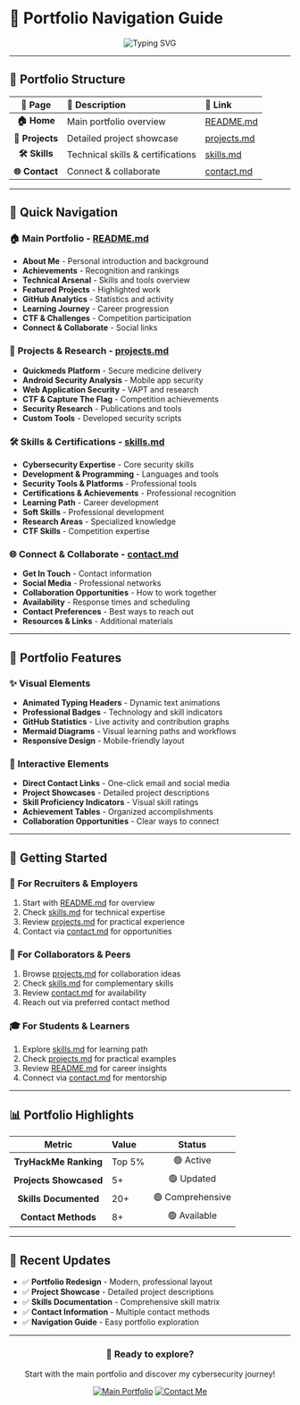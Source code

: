 # 🧭 Portfolio Navigation Guide

<div align="center">
  <img src="https://readme-typing-svg.herokuapp.com?font=Fira+Code&weight=500&size=24&pause=1000&color=00FF41&center=true&vCenter=true&width=500&height=50&lines=Welcome+to+My+Portfolio;Explore+My+Work;Discover+My+Skills" alt="Typing SVG" />
</div>

---

## 📁 Portfolio Structure

<div align="center">

| 📄 Page | 📝 Description | 🔗 Link |
|:---:|:---|:---|
| **🏠 Home** | Main portfolio overview | [README.md](README.md) |
| **🚀 Projects** | Detailed project showcase | [projects.md](projects.md) |
| **🛠️ Skills** | Technical skills & certifications | [skills.md](skills.md) |
| **🌐 Contact** | Connect & collaborate | [contact.md](contact.md) |

</div>

---

## 🎯 Quick Navigation

### 🏠 **Main Portfolio** - [README.md](README.md)
- **About Me** - Personal introduction and background
- **Achievements** - Recognition and rankings
- **Technical Arsenal** - Skills and tools overview
- **Featured Projects** - Highlighted work
- **GitHub Analytics** - Statistics and activity
- **Learning Journey** - Career progression
- **CTF & Challenges** - Competition participation
- **Connect & Collaborate** - Social links

### 🚀 **Projects & Research** - [projects.md](projects.md)
- **Quickmeds Platform** - Secure medicine delivery
- **Android Security Analysis** - Mobile app security
- **Web Application Security** - VAPT and research
- **CTF & Capture The Flag** - Competition achievements
- **Security Research** - Publications and tools
- **Custom Tools** - Developed security scripts

### 🛠️ **Skills & Certifications** - [skills.md](skills.md)
- **Cybersecurity Expertise** - Core security skills
- **Development & Programming** - Languages and tools
- **Security Tools & Platforms** - Professional tools
- **Certifications & Achievements** - Professional recognition
- **Learning Path** - Career development
- **Soft Skills** - Professional development
- **Research Areas** - Specialized knowledge
- **CTF Skills** - Competition expertise

### 🌐 **Connect & Collaborate** - [contact.md](contact.md)
- **Get In Touch** - Contact information
- **Social Media** - Professional networks
- **Collaboration Opportunities** - How to work together
- **Availability** - Response times and scheduling
- **Contact Preferences** - Best ways to reach out
- **Resources & Links** - Additional materials

---

## 🎨 Portfolio Features

### ✨ **Visual Elements**
- **Animated Typing Headers** - Dynamic text animations
- **Professional Badges** - Technology and skill indicators
- **GitHub Statistics** - Live activity and contribution graphs
- **Mermaid Diagrams** - Visual learning paths and workflows
- **Responsive Design** - Mobile-friendly layout

### 🔗 **Interactive Elements**
- **Direct Contact Links** - One-click email and social media
- **Project Showcases** - Detailed project descriptions
- **Skill Proficiency Indicators** - Visual skill ratings
- **Achievement Tables** - Organized accomplishments
- **Collaboration Opportunities** - Clear ways to connect

---

## 🚀 Getting Started

### 👀 **For Recruiters & Employers**
1. Start with [README.md](README.md) for overview
2. Check [skills.md](skills.md) for technical expertise
3. Review [projects.md](projects.md) for practical experience
4. Contact via [contact.md](contact.md) for opportunities

### 🤝 **For Collaborators & Peers**
1. Browse [projects.md](projects.md) for collaboration ideas
2. Check [skills.md](skills.md) for complementary skills
3. Review [contact.md](contact.md) for availability
4. Reach out via preferred contact method

### 🎓 **For Students & Learners**
1. Explore [skills.md](skills.md) for learning path
2. Check [projects.md](projects.md) for practical examples
3. Review [README.md](README.md) for career insights
4. Connect via [contact.md](contact.md) for mentorship

---

## 📊 Portfolio Highlights

<div align="center">

| Metric | Value | Status |
|:---:|:---|:---:|
| **TryHackMe Ranking** | Top 5% | 🟢 Active |
| **Projects Showcased** | 5+ | 🟢 Updated |
| **Skills Documented** | 20+ | 🟢 Comprehensive |
| **Contact Methods** | 8+ | 🟢 Available |

</div>

---

## 🔄 Recent Updates

- ✅ **Portfolio Redesign** - Modern, professional layout
- ✅ **Project Showcase** - Detailed project descriptions
- ✅ **Skills Documentation** - Comprehensive skill matrix
- ✅ **Contact Information** - Multiple contact methods
- ✅ **Navigation Guide** - Easy portfolio exploration

---

<div align="center">
  <h3>🎯 Ready to explore?</h3>
  <p>Start with the main portfolio and discover my cybersecurity journey!</p>
  
  [![Main Portfolio](https://img.shields.io/badge/View_Main_Portfolio-00FF41?style=for-the-badge&logo=github&logoColor=black)](README.md)
  [![Contact Me](https://img.shields.io/badge/Contact_Me-0077B5?style=for-the-badge&logo=contact&logoColor=white)](contact.md)
</div>